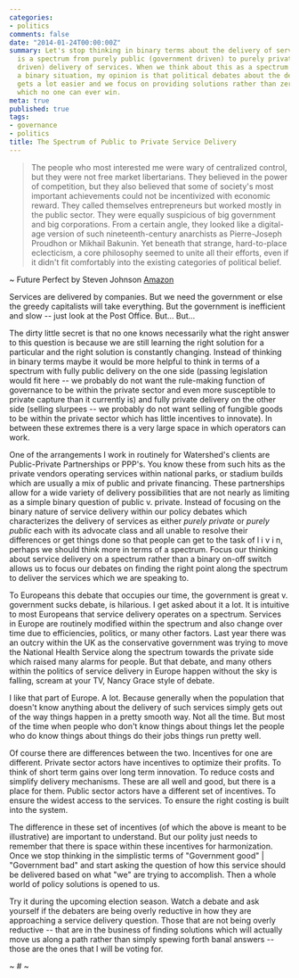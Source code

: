 ```yaml
---
categories:
- politics
comments: false
date: "2014-01-24T00:00:00Z"
summary: Let's stop thinking in binary terms about the delivery of services. There
  is a spectrum from purely public (government driven) to purely private (corporate
  driven) delivery of services. When we think about this as a spectrum rather than
  a binary situation, my opinion is that political debates about the delivery of services
  gets a lot easier and we focus on providing solutions rather than zero sum arguments
  which no one can ever win.
meta: true
published: true
tags:
- governance
- politics
title: The Spectrum of Public to Private Service Delivery
---
```


> The people who most interested me were wary of centralized control, but they were not free market libertarians. They believed in the power of competition, but they also believed that some of society's most important achievements could not be incentivized with economic reward. They called themselves entrepreneurs but worked mostly in the public sector. They were equally suspicious of big government and big corporations. From a certain angle, they looked like a digital-age version of such nineteenth-century anarchists as Pierre-Joseph Proudhon or Mikhail Bakunin. Yet beneath that strange, hard-to-place eclecticism, a core philosophy seemed to unite all their efforts, even if it didn't fit comfortably into the existing categories of political belief.

~ Future Perfect by Steven Johnson [Amazon](http://www.amazon.com/Future-Perfect-Case-Progress-Networked/dp/1594631840)

Services are delivered by companies. But we need the government or else the greedy capitalists will take everything. But the government is inefficient and slow -- just look at the Post Office. But...  But...

The dirty little secret is that no one knows necessarily what the right answer to this question is because we are still learning the right solution for a particular and the right solution is constantly changing. Instead of thinking in binary terms maybe it would be more helpful to think in terms of a spectrum with fully public delivery on the one side (passing legislation would fit here -- we probably do not want the rule-making function of governance to be within the private sector and even more susceptible to private capture than it currently is) and fully private delivery on the other side (selling slurpees -- we probably do not want selling of fungible goods to be within the private sector which has little incentives to innovate). In between these extremes there is a very large space in which operators can work.

One of the arrangements I work in routinely for Watershed's clients are Public-Private Partnerships or PPP's. You know these from such hits as the private vendors operating services within national parks, or stadium builds which are usually a mix of public and private financing. These partnerships allow for a wide variety of delivery possibilities that are not nearly as limiting as a simple binary question of public v. private. Instead of focusing on the binary nature of service delivery within our policy debates which characterizes the delivery of services as either *purely private* or *purely public* each with its advocate class and all unable to resolve their differences or get things done so that people can get to the task of l i v i n, perhaps we should think more in terms of a spectrum. Focus our thinking about service delivery on a spectrum rather than a binary on-off switch allows us to focus our debates on finding the right point along the spectrum to deliver the services which we are speaking to.

To Europeans this debate that occupies our time, the government is great v. government sucks debate, is hilarious. I get asked about it a lot. It is intuitive to most Europeans that service delivery operates on a spectrum. Services in Europe are routinely modified within the spectrum and also change over time due to efficiencies, politics, or many other factors. Last year there was an outcry within the UK as the conservative government was trying to move the National Health Service along the spectrum towards the private side which raised many alarms for people. But that debate, and many others within the politics of service delivery in Europe happen without the sky is falling, scream at your TV, Nancy Grace style of debate.

I like that part of Europe. A lot. Because generally when the population that doesn't know anything about the delivery of such services simply gets out of the way things happen in a pretty smooth way. Not all the time. But most of the time when people who don't know things about things let the people who do know things about things do their jobs things run pretty well.

Of course there are differences between the two. Incentives for one are different. Private sector actors have incentives to optimize their profits. To think of short term gains over long term innovation. To reduce costs and simplify delivery mechanisms. These are all well and good, but there is a place for them. Public sector actors have a different set of incentives. To ensure the widest access to the services. To ensure the right costing is built into the system.

The difference in these set of incentives (of which the above is meant to be illustrative) are important to understand. But our polity just needs to remember that there is space within these incentives for harmonization. Once we stop thinking in the simplistic terms of "Government good" | "Government bad" and start asking the question of how this service should be delivered based on what "we" are trying to accomplish. Then a whole world of policy solutions is opened to us.

Try it during the upcoming election season. Watch a debate and ask yourself if the debaters are being overly reductive in how they are approaching a service delivery question. Those that are not being overly reductive -- that are in the business of finding solutions which will actually move us along a path rather than simply spewing forth banal answers -- those are the ones that I will be voting for.

~ # ~